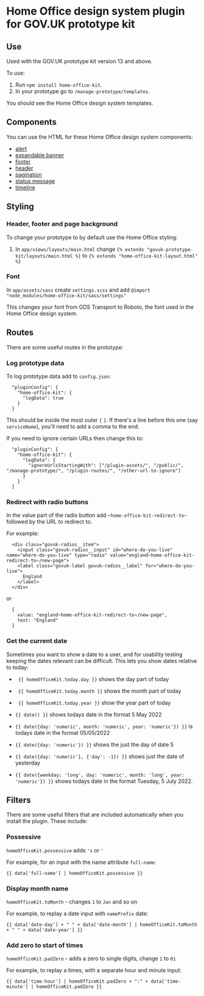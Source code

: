 # Home Office design system plugin for GOV.UK prototype kit

## Use

Used with the GOV.UK prototype kit version 13 and above.

To use:

1. Run `npm install home-office-kit`.
2. In your prototype go to `/manage-prototype/templates`.

You should see the Home Office design system templates.

## Components

You can use the HTML for these Home Office design system components:

* [alert](https://design.homeoffice.gov.uk/components?name=Alert)
* [expandable banner](https://design.homeoffice.gov.uk/components?name=Expandable%20banner)
* [footer](https://design.homeoffice.gov.uk/components?name=Footer)
* [header](https://design.homeoffice.gov.uk/components?name=Header)
* [pagination](https://design.homeoffice.gov.uk/components?name=Pagination)
* [status message](https://design.homeoffice.gov.uk/components?name=Status%20message)
* [timeline](https://design.homeoffice.gov.uk/components?name=Timeline)

## Styling

### Header, footer and page background
To change your prototype to by default use the Home Office styling:
1. In `app/views/layouts/main.html` change `{% extends "govuk-prototype-kit/layouts/main.html %}` to `{% extends "home-office-kit-layout.html" %}`

### Font

In `app/assets/sass` create `settings.scss` and add `@import "node_modules/home-office-kit/sass/settings"`

This changes your font from GDS Transport to Roboto, the font used in the Home Office design system.

## Routes

There are some useful routes in the prototype:

### Log prototype data
To log prototype data add to `config.json`:

```
  "pluginConfig": {
    "home-office-kit": {
      "logData": true
    }
  }
```

This should be inside the most outer `{` `}`. If there's a line before this one (say `serviceName`), you'll need to add a comma to the end.

If you need to ignore certain URLs then change this to:

```
  "pluginConfig": {
    "home-office-kit": {
      "logData": {
        "ignoreUrlsStartingWith": ["/plugin-assets/", "/public/", "/manage-prototype/", "/plugin-routes/", "/other-url-to-ignore"]
      }
    }
  }
```

### Redirect with radio buttons

In the value part of the radio button add `~home-office-kit-redirect-to~` followed by the URL to redirect to.

For example:
```
  <div class="govuk-radios__item">
    <input class="govuk-radios__input" id="where-do-you-live" name="where-do-you-live" type="radio" value="england~home-office-kit-redirect-to~/new-page">
    <label class="govuk-label govuk-radios__label" for="where-do-you-live">
      England
    </label>
  </div>
```
or
```
  {
    value: "england~home-office-kit-redirect-to~/new-page",
    text: "England"
  }
```
### Get the current date

Sometimes you want to show a date to a user, and for usability testing keeping the dates relevant can be difficult. This lets you show dates relative to today:

- ` {{ homeOfficeKit.today.day }}` shows the day part of today
- ` {{ homeOfficeKit.today.month }}` shows the month part of today
- ` {{ homeOfficeKit.today.year }}` show the year part of today

- ` {{ date() }} ` shows todays date in the format 5 May 2022
- ` {{ date({day: 'numeric', month: 'numeric', year: 'numeric'}) }} ` is todays date in the format 05/05/2022
- ` {{ date({day: 'numeric'}) }} ` shows the just the day of date 5
- ` {{ date({day: 'numeric'}, {'day': -1}) }} ` shows just the date of yesterday
- ` {{ date({weekday: 'long', day: 'numeric', month: 'long', year: 'numeric'}) }} ` shows todays date in the format Tuesday, 5 July 2022.

## Filters

There are some useful filters that are included automatically when you install the plugin. These include:

### Possessive
`homeOfficeKit.possessive` adds `'s` or `'`

For example, for an input with the name attribute `full-name`:
```
{{ data['full-name'] | homeOfficeKit.possessive }}
```

### Display month name
`homeOfficeKit.toMonth` - changes `1` to `Jan` and so on

For example, to replay a date input with `namePrefix` date:
```
{{ data['date-day'] + " " + data['date-month'] | homeOfficeKit.toMonth + " " + data['date-year'] }}
```

### Add zero to start of times
`homeOfficeKit.padZero` - adds a zero to single digits, change `1` to `01`

For example, to replay a times, with a separate hour and minute input:
```
{{ data['time-hour'] | homeOfficeKit.padZero + ":" + data['time-minute'] | homeOfficeKit.padZero }}
```
